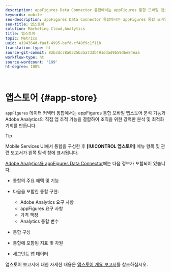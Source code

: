 ```yaml
---
description: appFigures Data Connector 통합에서는 appFigures 통합 모바일 앱스토어 분석의 힘과 Adobe Analytics의 직접 앱 추적 기능을 결합하여 조직을 위한 강력한 분석 및 최적화 기회를 만듭니다.
keywords: mobile
seo-description: appFigures Data Connector 통합에서는 appFigures 통합 모바일 앱스토어 분석의 힘과 Adobe Analytics의 직접 앱 추적 기능을 결합하여 조직을 위한 강력한 분석 및 최적화 기회를 만듭니다.
seo-title: 앱스토어
solution: Marketing Cloud,Analytics
title: 앱스토어
topic: Metrics
uuid: a194364d-faaf-4995-befd-cf48f9c1f11b
translation-type: ht
source-git-commit: 82b3dc38a0325b3aa733b491ddad9b59dbe84eaa
workflow-type: ht
source-wordcount: '199'
ht-degree: 100%

---
```



# 앱스토어 {#app-store}

`appFigures` 데이터 커넥터 통합에서는 appFigures 통합 모바일 앱스토어 분석 기능과 Adobe Analytics의 직접 앱 추적 기능을 결합하여 조직을 위한 강력한 분석 및 최적화 기회를 만듭니다.

>[!TIP]
>
>Mobile Services UI에서 통합을 구성한 후 **[!UICONTROL 앱스토어]** 메뉴 항목 및 관련 보고서가 왼쪽 탐색 창에 표시됩니다.

[Adobe Analytics용 appFigures Data Connector](https://docs.adobe.com/content/help/ko-KR/analytics/import/dataconnectors/appfigures/appfigures-overview.html)에는 다음 정보가 포함되어 있습니다.

* 통합의 주요 혜택 및 기능
* 다음을 포함한 통합 구현:

   * Adobe Analytics 요구 사항
   * appFigures 요구 사항
   * 가격 책정
   * Analytics 통합 변수

* 통합 구성
* 통합에 포함된 지표 및 차원
* 세그먼트 앱 데이터

앱스토어 보고서에 대한 자세한 내용은 [앱스토어 개요 보고서](/help/using/usage/c-app-store-store-performance.md)를 참조하십시오.
